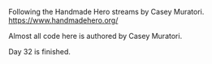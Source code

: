 Following the Handmade Hero streams by Casey Muratori. https://www.handmadehero.org/

Almost all code here is authored by Casey Muratori.

Day 32 is finished.
